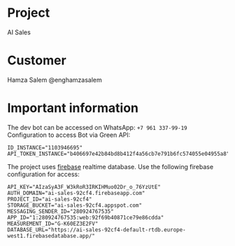 # Project
AI Sales 

# Customer
Hamza Salem @enghamzasalem 

# Important information
The dev bot can be accessed on WhatsApp: `+7 961 337-99-19`\
Configuration to access Bot via Green API:
```
ID_INSTANCE="1103946695"
API_TOKEN_INSTANCE="b406697e42b84bd8b412f4a56cb7e791b6fc574055e04955a8"
```

The project uses [firebase](https://console.firebase.google.com/project/ai-sales-92cf4/overview) realtime database. Use the following firebase configuration for access:
```
API_KEY="AIzaSyA3F_W3kRoR3IRKIHMuo02Dr_o_76YzUtE"
AUTH_DOMAIN="ai-sales-92cf4.firebaseapp.com"
PROJECT_ID="ai-sales-92cf4"
STORAGE_BUCKET="ai-sales-92cf4.appspot.com"
MESSAGING_SENDER_ID="280924767535"
APP_ID="1:280924767535:web:92f69b40871ce79e86cdda"
MEASUREMENT_ID="G-K60EZ3E2FV"
DATABASE_URL="https://ai-sales-92cf4-default-rtdb.europe-west1.firebasedatabase.app/"
```